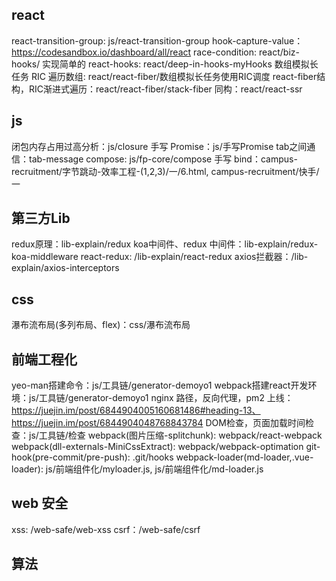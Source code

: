 ## react
react-transition-group: js/react-transition-group
hook-capture-value：https://codesandbox.io/dashboard/all/react
race-condition: react/biz-hooks/
实现简单的 react-hooks: react/deep-in-hooks-myHooks
数组模拟长任务 RIC 遍历数组: react/react-fiber/数组模拟长任务使用RIC调度
react-fiber结构，RIC渐进式遍历：react/react-fiber/stack-fiber
同构：react/react-ssr

## js
闭包内存占用过高分析：js/closure
手写 Promise：js/手写Promise
tab之间通信：tab-message
compose: js/fp-core/compose
手写 bind：campus-recruitment/字节跳动-效率工程-(1,2,3)/一/6.html, campus-recruitment/快手/一

## 第三方Lib
redux原理：lib-explain/redux
koa中间件、redux 中间件：lib-explain/redux-koa-middleware
react-redux: /lib-explain/react-redux
axios拦截器：/lib-explain/axios-interceptors

## css
瀑布流布局(多列布局、flex)：css/瀑布流布局


## 前端工程化
yeo-man搭建命令：js/工具链/generator-demoyo1
webpack搭建react开发环境：js/工具链/generator-demoyo1
nginx 路径，反向代理，pm2 上线：https://juejin.im/post/6844904005160681486#heading-13、https://juejin.im/post/6844904048768843784
DOM检查，页面加载时间检查：js/工具链/检查
webpack(图片压缩-splitchunk): webpack/react-webpack
webpack(dll-externals-MiniCssExtract): webpack/webpack-optimation
git-hook(pre-commit/pre-push): .git/hooks
webpack-loader(md-loader,.vue-loader):  js/前端组件化/myloader.js, js/前端组件化/md-loader.js


## web 安全
xss: /web-safe/web-xss
csrf：/web-safe/csrf


## 算法
